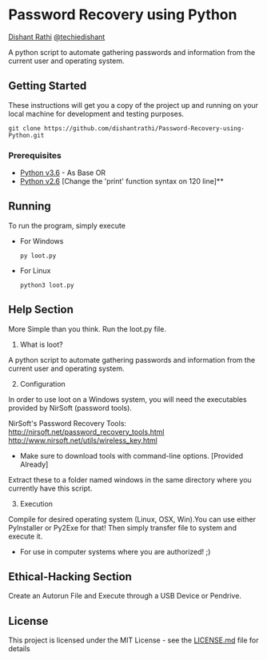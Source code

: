 # Password Recovery using Python

[Dishant Rathi](https://www.dishantrathi.tk)  [@techiedishant](https://www.twitter.com/techiedishant)

A python script to automate gathering passwords and information from the current user and operating system.

## Getting Started

These instructions will get you a copy of the project up and running on your local machine for development and testing purposes. 

```
git clone https://github.com/dishantrathi/Password-Recovery-using-Python.git
```
### Prerequisites

* [Python v3.6](https://www.python.org/) - As Base
  OR
* [Python v2.6](https://www.python.org/) [Change the 'print' function syntax on 120 line]**

## Running

To run the program, simply execute

* For Windows
    ```
    py loot.py
    ```
* For Linux
    ```
    python3 loot.py
    ```

## Help Section

More Simple than you think. Run the loot.py file.

1) What is loot?

A python script to automate gathering passwords and information from the current user and operating system.

2) Configuration

In order to use loot on a Windows system, you will need the executables provided by NirSoft (password tools).

NirSoft's Password Recovery Tools:
  http://nirsoft.net/password_recovery_tools.html
  http://www.nirsoft.net/utils/wireless_key.html

* Make sure to download tools with command-line options. [Provided Already]
	
Extract these to a folder named windows in the same directory where you currently have this script.

3) Execution

Compile for desired operating system (Linux, OSX, Win).You can use either PyInstaller or Py2Exe for that! Then simply transfer file to system and execute it.

- For use in computer systems where you are authorized! ;)

## Ethical-Hacking Section

Create an Autorun File and Execute through a USB Device or Pendrive.

## License

This project is licensed under the MIT License - see the [LICENSE.md](LICENSE.md) file for details
